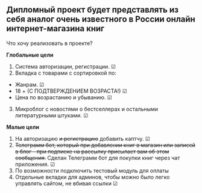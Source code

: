 Дипломный проект будет представлять из себя аналог
очень известного в России онлайн интернет-магазина книг
---
Что хочу реализовать в проекте?

**Глобальные цели**

1. Система авторизации, регистрации. ☑
2. Вкладка с товарами с сортировкой по:
* Жанрам. ☑
* 18 + (С ПОДТВЕРЖДЕНИЕМ ВОЗРАСТА!) ☑
* Цена по возрастанию и убыванию. ☑
3. Микроблог с новостями о бестселлерах 
и остальными литературными штуками. ☑

**Малые цели**
1. На авторизацию ~~и регистрацию~~ добавить каптчу. ☑
2. ~~Телеграмм бот, который при добавлении книг в магазин
или записей в блог - при подписке на рассылку присылает
вам об этом сообщения.~~
Сделан Телеграмм бот для покупки книг через чат приложения. ☑
4. По возможности подключить тестовый модуль для оплаты
5. Отдельные вкладки для админов, чтобы можно было легко управлять сайтом, не вбивая ссылки ☑

